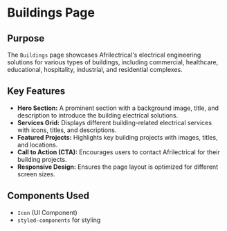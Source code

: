 # Buildings Page

## Purpose
The `Buildings` page showcases Afrilectrical's electrical engineering solutions for various types of buildings, including commercial, healthcare, educational, hospitality, industrial, and residential complexes.

## Key Features
- **Hero Section:** A prominent section with a background image, title, and description to introduce the building electrical solutions.
- **Services Grid:** Displays different building-related electrical services with icons, titles, and descriptions.
- **Featured Projects:** Highlights key building projects with images, titles, and locations.
- **Call to Action (CTA):** Encourages users to contact Afrilectrical for their building projects.
- **Responsive Design:** Ensures the page layout is optimized for different screen sizes.

## Components Used
- `Icon` (UI Component)
- `styled-components` for styling
